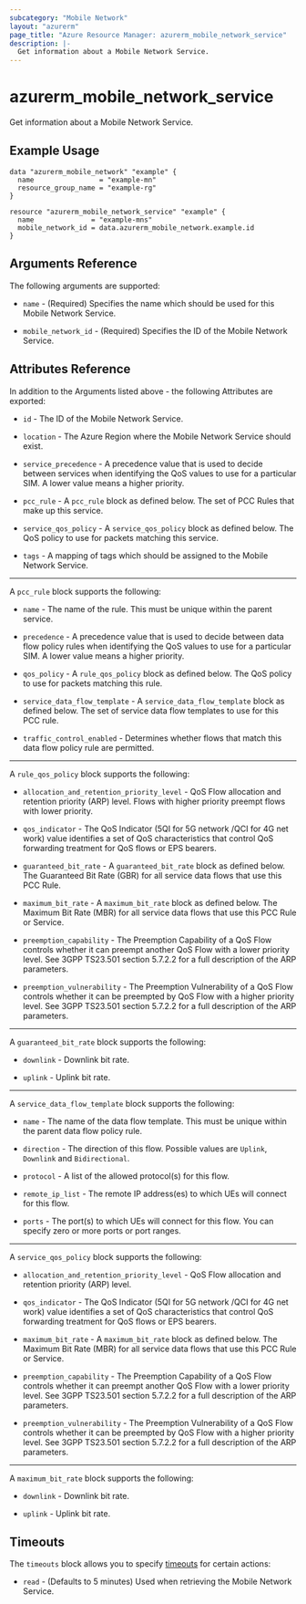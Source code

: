 ```yaml
---
subcategory: "Mobile Network"
layout: "azurerm"
page_title: "Azure Resource Manager: azurerm_mobile_network_service"
description: |-
  Get information about a Mobile Network Service.
---
```


# azurerm_mobile_network_service

Get information about a Mobile Network Service.

## Example Usage

```hcl
data "azurerm_mobile_network" "example" {
  name                = "example-mn"
  resource_group_name = "example-rg"
}

resource "azurerm_mobile_network_service" "example" {
  name              = "example-mns"
  mobile_network_id = data.azurerm_mobile_network.example.id
}
```

## Arguments Reference

The following arguments are supported:

* `name` - (Required) Specifies the name which should be used for this Mobile Network Service. 

* `mobile_network_id` - (Required) Specifies the ID of the Mobile Network Service. 

## Attributes Reference

In addition to the Arguments listed above - the following Attributes are exported:

* `id` - The ID of the Mobile Network Service.

* `location` - The Azure Region where the Mobile Network Service should exist.

* `service_precedence` - A precedence value that is used to decide between services when identifying the QoS values to use for a particular SIM. A lower value means a higher priority. 

* `pcc_rule` - A `pcc_rule` block as defined below. The set of PCC Rules that make up this service.

* `service_qos_policy` - A `service_qos_policy` block as defined below. The QoS policy to use for packets matching this service. 

* `tags` - A mapping of tags which should be assigned to the Mobile Network Service.

---

A `pcc_rule` block supports the following:

* `name` - The name of the rule. This must be unique within the parent service.

* `precedence` - A precedence value that is used to decide between data flow policy rules when identifying the QoS values to use for a particular SIM. A lower value means a higher priority. 

* `qos_policy` - A `rule_qos_policy` block as defined below. The QoS policy to use for packets matching this rule.

* `service_data_flow_template` - A `service_data_flow_template` block as defined below. The set of service data flow templates to use for this PCC rule.

* `traffic_control_enabled` - Determines whether flows that match this data flow policy rule are permitted.

---

A `rule_qos_policy` block supports the following:

* `allocation_and_retention_priority_level` - QoS Flow allocation and retention priority (ARP) level. Flows with higher priority preempt flows with lower priority.

* `qos_indicator` - The QoS Indicator (5QI for 5G network /QCI for 4G net work) value identifies a set of QoS characteristics that control QoS forwarding treatment for QoS flows or EPS bearers.

* `guaranteed_bit_rate` - A `guaranteed_bit_rate` block as defined below. The Guaranteed Bit Rate (GBR) for all service data flows that use this PCC Rule. 

* `maximum_bit_rate` - A `maximum_bit_rate` block as defined below. The Maximum Bit Rate (MBR) for all service data flows that use this PCC Rule or Service.

* `preemption_capability` - The Preemption Capability of a QoS Flow controls whether it can preempt another QoS Flow with a lower priority level. See 3GPP TS23.501 section 5.7.2.2 for a full description of the ARP parameters.

* `preemption_vulnerability` - The Preemption Vulnerability of a QoS Flow controls whether it can be preempted by QoS Flow with a higher priority level. See 3GPP TS23.501 section 5.7.2.2 for a full description of the ARP parameters.

---

A `guaranteed_bit_rate` block supports the following:

* `downlink` - Downlink bit rate.

* `uplink` - Uplink bit rate.

---

A `service_data_flow_template` block supports the following:

* `name` - The name of the data flow template. This must be unique within the parent data flow policy rule.

* `direction` - The direction of this flow. Possible values are `Uplink`, `Downlink` and `Bidirectional`.

* `protocol` - A list of the allowed protocol(s) for this flow. 

* `remote_ip_list` - The remote IP address(es) to which UEs will connect for this flow. 

* `ports` - The port(s) to which UEs will connect for this flow. You can specify zero or more ports or port ranges. 

---

A `service_qos_policy` block supports the following:

* `allocation_and_retention_priority_level` - QoS Flow allocation and retention priority (ARP) level. 

* `qos_indicator` - The QoS Indicator (5QI for 5G network /QCI for 4G net work) value identifies a set of QoS characteristics that control QoS forwarding treatment for QoS flows or EPS bearers.

* `maximum_bit_rate` - A `maximum_bit_rate` block as defined below. The Maximum Bit Rate (MBR) for all service data flows that use this PCC Rule or Service.

* `preemption_capability` - The Preemption Capability of a QoS Flow controls whether it can preempt another QoS Flow with a lower priority level. See 3GPP TS23.501 section 5.7.2.2 for a full description of the ARP parameters.

* `preemption_vulnerability` - The Preemption Vulnerability of a QoS Flow controls whether it can be preempted by QoS Flow with a higher priority level. See 3GPP TS23.501 section 5.7.2.2 for a full description of the ARP parameters. 

---

A `maximum_bit_rate` block supports the following:

* `downlink` - Downlink bit rate.

* `uplink` - Uplink bit rate.

## Timeouts

The `timeouts` block allows you to specify [timeouts](https://www.terraform.io/docs/configuration/resources.html#timeouts) for certain actions:

* `read` - (Defaults to 5 minutes) Used when retrieving the Mobile Network Service.

